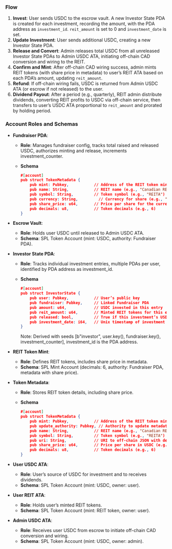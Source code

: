 ### Flow

1. **Invest**: User sends USDC to the escrow vault. A new Investor State PDA is created for each investment, recording the amount, with the PDA address as `investment_id`. `reit_amount` is set to 0 and `investment_date` is set.
2. **Update Investment**: User sends additional USDC, creating a new Investor State PDA.
3. **Release and Convert**: Admin releases total USDC from all unreleased Investor State PDAs to Admin USDC ATA, initiating off-chain CAD conversion and wiring to the REIT.
4. **Confirm and Mint**: After off-chain CAD wiring success, admin mints REIT tokens (with share price in metadata) to user’s REIT ATA based on each PDA’s amount, updating `reit_amount`.
5. **Refund**: If off-chain wiring fails, USDC is returned from Admin USDC ATA (or escrow if not released) to the user.
6. **Dividend Payout**: After a period (e.g., quarterly), REIT admin distribute dividends, converting REIT profits to USDC via off-chain service, then transfers to user’s USDC ATA proportional to `reit_amount` and prorated by holding period.

### Account Roles and Schemas

- **Fundraiser PDA**:
    - **Role**: Manages fundraiser config, tracks total raised and released USDC, authorizes minting and release, increments investment_counter.
    - **Schema**
        
        ```json
        #[account]
        pub struct TokenMetadata {
            pub mint: Pubkey,           // Address of the REIT token mint
            pub name: String,           // REIT name (e.g., "Canadian REIT A")
            pub symbol: String,         // Token symbol (e.g., "REITA")
            pub currency: String,         // Currency for share (e.g., "USD", "CAD")
            pub share_price: u64,       // Price per share for the currency in decimals (e.g., 1000000 = 1)
            pub decimals: u8,           // Token decimals (e.g., 6)
        }
        ```
        
- **Escrow Vault**:
    - **Role**: Holds user USDC until released to Admin USDC ATA.
    - **Schema**: SPL Token Account (mint: USDC, authority: Fundraiser PDA).
- **Investor State PDA**:
    - **Role**: Tracks individual investment entries, multiple PDAs per user, identified by PDA address as investment_id.
    - **Schema**
        
        ```json
        #[account]
        pub struct InvestorState {
            pub user: Pubkey,           // User’s public key
            pub fundraiser: Pubkey,     // Linked Fundraiser PDA
            pub amount: u64,            // USDC invested in this entry
            pub reit_amount: u64,       // Minted REIT tokens for this entry (0 until minted)
            pub released: bool,         // True if this investment’s USDC is released
            pub investment_date: i64,   // Unix timestamp of investment
        }
        ```
        
        Note: Derived with seeds [b"investor", user.key(), fundraiser.key(), investment_counter], investment_id is the PDA address.
        
- **REIT Token Mint**:
    - **Role**: Defines REIT tokens, includes share price in metadata.
    - **Schema**: SPL Mint Account (decimals: 6, authority: Fundraiser PDA, metadata with share price).
- **Token Metadata**:
    - **Role**: Stores REIT token details, including share price.
    - **Schema**
        
        ```json
        #[account]
        pub struct TokenMetadata {
            pub mint: Pubkey,           // Address of the REIT token mint
            pub update_authority: Pubkey, // Authority to update metadata
            pub name: String,           // REIT name (e.g., "Canadian REIT A")
            pub symbol: String,         // Token symbol (e.g., "REITA")
            pub uri: String,            // URI to off-chain JSON with details
            pub share_price: u64,       // Price per share in USDC (e.g., 1000000 = 1 USDC)
            pub decimals: u8,           // Token decimals (e.g., 6)
        }
        ```
        
- **User USDC ATA**:
    - **Role**: User’s source of USDC for investment and to receives dividends.
    - **Schema**: SPL Token Account (mint: USDC, owner: user).
- **User REIT ATA**:
    - **Role**: Holds user’s minted REIT tokens.
    - **Schema**: SPL Token Account (mint: REIT token, owner: user).
- **Admin USDC ATA**:
    - **Role**: Receives user USDC from escrow to initiate off-chain CAD conversion and wiring.
    - **Schema**: SPL Token Account (mint: USDC, owner: admin).
